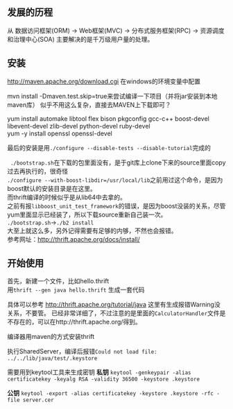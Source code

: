 ## 发展的历程
从 数据访问框架(ORM) -> Web框架(MVC) -> 分布式服务框架(RPC)  -> 资源调度和治理中心(SOA)
主要解决的是千万级用户量的处理。

## 安装
http://maven.apache.org/download.cgi
在windows的环境变量中配置

mvn install -Dmaven.test.skip=true来尝试编译一下项目（并将jar安装到本地maven库）
似乎不用这么复杂，直接去MAVEN上下载即可？

yum install automake libtool flex bison pkgconfig gcc-c++ boost-devel libevent-devel zlib-devel python-devel ruby-devel  
yum -y install openssl openssl-devel  

最后的安装是用`./configure --disable-tests --disable-tutorial`完成的

` ./bootstrap.sh`在下载的包里面没有，是于git库上clone下来的source里面copy过去再执行的，很奇怪  
`./configure --with-boost-libdir=/usr/local/lib`之前用过这个命令，是因为boost默认的安装目录是在这里。  
而thrift编译的时候似乎是从lib64中去拿的。  
之前有报`libboost_unit_test_framework`的错误，是因为boost没装的关系，尽管yum里面显示已经装了，所以下载source重新自己装一次。  
`./bootstrap.sh`->`./b2 install`  
大至上就这么多，另外记得需要有足够的内够，不然也会报错。  
参考网址：http://thrift.apache.org/docs/install/

## 开始使用
首先，新建一个文件，比如hello.thrift  
用`thrift --gen java hello.thrift` 生成一套代码

具体可以参考
http://thrift.apache.org/tutorial/java
这里有生成报错Warning没关系，不要管。
已经非常详细了，不过注意的是里面的`CalculatorHandler`文件是不存在的，可以在http://thrift.apache.org/得到。  

编译器用maven的方式安装thrift

执行SharedServer，编译后报错`Could not load file: ../../lib/java/test/.keystore`

需要用到keytool工具来生成密钥
<b>私钥</b>
`keytool -genkeypair -alias certificatekey -keyalg RSA -validity 36500 -keystore .keystore`

<b>公钥</b>
`keytool -export -alias certificatekey -keystore .keystore -rfc -file server.cer`

